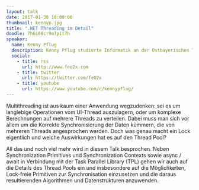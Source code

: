 ```yaml
---
layout: talk
date: 2017-01-30 18:00:00
thumbnail: kennyp.jpg
title: ".NET Threading im Detail"
doodle: 7h6i68cr9m7pit7h
speaker:
  name: Kenny Pflug
  description: Kenny Pflug studierte Informatik an der Ostbayerischen Technischen Hochschule Regensburg und ist aktuell Promovend und wissenschaftlicher Mitarbeiter am Universitätsklinikum Regensburg. Dort erforscht er User Interface Konzepte für mobile Medizinapplikationen. Er ist besonders interessiert an den Themengebieten User Experience und User Interface Design, OOP und OOD, Softwarearchitektur, Clean Code sowie Automatisiertes Testen.
  social:
    - title: rss
      url: http://www.feo2x.com
    - title: twitter
      url: https://twitter.com/feO2x
    - title: youtube
      url: https://www.youtube.com/c/kennypflug/
---
```

Multithreading ist aus kaum einer Anwendung wegzudenken: sei es um langlebige Operationen vom UI-Thread auszulagern, oder um komplexe Berechnungen auf mehrere Threads zu verteilen. Dabei muss man sich vor allem um die Korrekte Synchronisierung der Daten kümmern, die von mehreren Threads angesprochen werden. Doch was genau macht ein Lock eigentlich und welche Auswirkungen hat es auf den Thread Pool?

All das und noch viel mehr wird in diesem Talk besprochen. Neben Synchronization Primitives und Synchronization Contexts sowie async / await in Verbindung mit der Task Parallel Library (TPL) gehen wir auch auf die Details des Thread Pools ein und insbesondere auf die Möglichkeiten, Lock-freie Primitiven zur Synchronisation einzusetzen und die daraus resultierenden Algorithmen und Datenstrukturen anzuwenden.